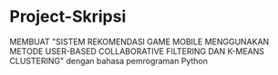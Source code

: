 # Project-Skripsi
MEMBUAT "SISTEM REKOMENDASI GAME MOBILE MENGGUNAKAN METODE USER-BASED COLLABORATIVE FILTERING DAN K-MEANS CLUSTERING" dengan bahasa pemrograman Python
